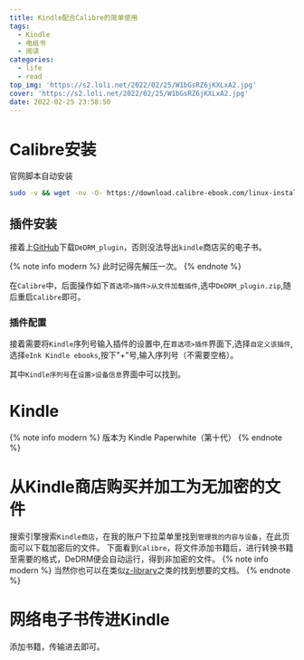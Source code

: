```yaml
---
title: Kindle配合Calibre的简单使用
tags:
  - Kindle
  - 电纸书
  - 阅读
categories:
  - life
  - read
top_img: 'https://s2.loli.net/2022/02/25/W1bGsRZ6jKXLxA2.jpg'
cover: 'https://s2.loli.net/2022/02/25/W1bGsRZ6jKXLxA2.jpg'
date: 2022-02-25 23:58:50
---
```




# Calibre安装
官网脚本自动安装

``` bash
sudo -v && wget -nv -O- https://download.calibre-ebook.com/linux-installer.sh | sudo sh /dev/stdin
```

## 插件安装

接着上[GitHub](https://github.com/apprenticeharper/DeDRM_tools)下载`DeDRM_plugin`，否则没法导出`kindle`商店买的电子书。

{% note info modern %}
此时记得先解压一次。
{% endnote %}

在`Calibre`中，后面操作如下`首选项>插件>从文件加载插件`,选中`DeDRM_plugin.zip`,随后重启`Calibre`即可。

### 插件配置

接着需要将`Kindle`序列号输入插件的设置中,在`首选项>插件`界面下,选择`自定义该插件`,选择`eInk Kindle ebooks`,按下"+"号,输入序列号（不需要空格）。

其中`Kindle序列号`在`设置>设备信息`界面中可以找到。

# Kindle
{% note info modern %}
版本为 Kindle Paperwhite（第十代）
{% endnote %}

# 从Kindle商店购买并加工为无加密的文件
搜索引擎搜索`Kindle商店`，在我的账户下拉菜单里找到`管理我的内容与设备`，在此页面可以下载加密后的文件。
下面看到`Calibre`，将文件添加书籍后，进行转换书籍至需要的格式，DeDRM便会自动运行，得到非加密的文件。
{% note info modern %}
当然你也可以在类似[z-library](https://zh.z-lib.org/)之类的找到想要的文档。
{% endnote %}
# 网络电子书传进Kindle
添加书籍，传输进去即可。